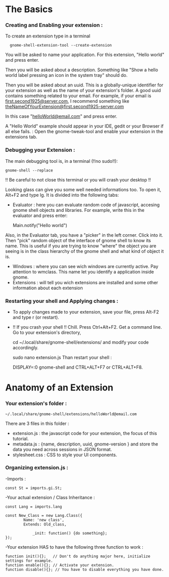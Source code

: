 # The Basics
### Creating and Enabling your extension :
To create an extension type in a terminal 

      gnome-shell-extension-tool --create-extension
      
You will be asked to name your application. For this extension, "Hello world" and press enter.

Then you will be asked about a description. Something like "Show a hello world label pressing an icon in the system tray" should do.

Then you will be asked about an uuid. This is a globally-unique identifier for your extension as well as the name of your extension's folder.
A good uuid contains something related to your email. For example, if your email is first.second1925@server.com, I recommend something like theNameOfYourExtension@first.second1925-server.com

In this case "helloWorld@email.com" and press enter.

A "Hello World" example should appear in your IDE, gedit or your Browser if all else fails.
:
Open the gnome-tweak-tool and enable your extension in the extensions tab.

### Debugging your Extension :
The main debugging tool is, in a terminal (!!no sudo!!):

	gnome-shell --replace  
	
!! Be careful to not close this terminal or you will crash your desktop !!

Looking glass can give you some well needed informations too. To open it, Alt+F2 and type lg.
It is divided into the following tabs: 
- Evaluator : here you can evaluate random code of javascript, accesing gnome shell objects and libraries. For example, write this in the evaluator and press enter:
 	
	Main.notify("Hello world")
	
Also, in the Evaluator tab, you have a "picker" in the left corner. Click into it. Then "pick" random object of the interface of gnome shell to know its name. This is useful if you are trying to know "where" the object you are seeing is in the class hierarchy of the gnome shell and what kind of object it is.
- Windows : where you can see wich windows are currently active. Pay attention to wmclass. This name let you identify a application inside gnome.
- Extensions : will tell you wich extensions are installed and some other information about each extension

### Restarting your shell and Applying changes :
- To apply changes made to your extension, save your file, press Alt-F2 and type r (or restart).

- !! If you crash your shell !!
Chill. Press Ctrl+Alt+F2. Get a command line.
Go to your extension's directory,
 	
	cd  ~/.local/share/gnome-shell/extensions/<yourExtension> 
and modify your code accordingly.

	sudo nano extension.js
Than restart your shell :

	DISPLAY=:0 gnome-shell
and CTRL+ALT+F7 or CTRL+ALT+F8.


# Anatomy of an Extension
### Your extension's folder :

	~/.local/share/gnome-shell/extensions/helloWorld@email.com
    
There are 3 files in this folder :
- extension.js : the javascript code for your extension, the focus of this tutorial.
- metadata.js : {name, description, uuid, gnome-version } and store the data you need across sessions in JSON format.
- stylesheet.css : CSS to style your UI components.

### Organizing extension.js :
-Imports :

	const St = imports.gi.St;  

-Your actual extension / Class Inheritance :

	const Lang = imports.lang

	const New_Class = new Lang.Class({
    		Name: 'new class',
    		Extends: Old_class,
 
        		_init: function() {do something};
	});

-Your extension HAS to have the following three function to work : 

	function init(){};   // Don't do anything major here, initialize settings for example. 
	function enable(){}; // Activate your extension.
	function disable(){}; // You have to disable everything you have done. 
